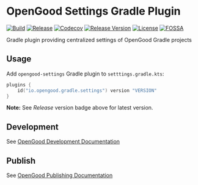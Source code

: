 # OpenGood Settings Gradle Plugin

[![Build](https://github.com/opengoodio/settings-gradle-plugin/workflows/build/badge.svg)](https://github.com/opengoodio/settings-gradle-plugin/actions?query=workflow%3Abuild)
[![Release](https://github.com/opengoodio/settings-gradle-plugin/workflows/release/badge.svg)](https://github.com/opengoodio/settings-gradle-plugin/actions?query=workflow%3Arelease)
[![Codecov](https://codecov.io/gh/opengoodio/settings-gradle-plugin/branch/main/graph/badge.svg?token=AEEYTGK87F)](https://codecov.io/gh/opengoodio/settings-gradle-plugin)
[![Release Version](https://img.shields.io/github/release/opengoodio/settings-gradle-plugin.svg)](https://github.com/opengoodio/settings-gradle-plugin/releases/latest)
[![License](https://img.shields.io/badge/license-MIT-blue.svg)](https://raw.githubusercontent.com/opengoodio/settings-gradle-plugin/master/LICENSE)
[![FOSSA](https://app.fossa.com/api/projects/custom%2B22161%2Fgithub.com%2Fopengoodio%settings-gradle-plugin.svg?type=small)](https://app.fossa.com/projects/custom%2B22161%2Fgithub.com%2Fopengoodio%settings-gradle-plugin?ref=badge_small)

Gradle plugin providing centralized settings of OpenGood Gradle projects

## Usage

Add `opengood-settings` Gradle plugin to `setttings.gradle.kts`:

```kotlin
plugins {
    id("io.opengood.gradle.settings") version "VERSION"
}
```

**Note:** See *Release* version badge above for latest version.

## Development

See [OpenGood Development Documentation](https://github.com/opengoodio/config-gradle-plugin#development)

## Publish

See
[OpenGood Publishing Documentation](https://github.com/opengoodio/config-gradle-plugin#publish)
